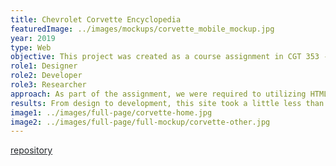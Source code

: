 ```yaml
---
title: Chevrolet Corvette Encyclopedia
featuredImage: ../images/mockups/corvette_mobile_mockup.jpg
year: 2019
type: Web
objective: This project was created as a course assignment in CGT 353 - Principles in Interactive Media in which we had to build an interactive and dynamic site of our choice. As a budding car enthusiast, I was inspired to create a site that balanced design and technical information without being too overwhelming. My overall objective was to create a different take on traditional wiki sites. When researching the different generations of Corvettes, it was overwhelming how much text was presented. Often images were very small and the sites appeared dull and out of date. Therefore, I wanted to have a more modern appearance.
role1: Designer
role2: Developer
role3: Researcher
approach: As part of the assignment, we were required to utilizing HTML, CSS, and jQuery to build the sites. This site was built custom utilizing front end languages.
results: From design to development, this site took a little less than a month to complete. This site met all evaluation criteria in fields relating to 508 compliancy, aesthetics, and development; therefore, I received a high grade for my achievements. Later on, I would like to create a more interactive and scalable site utilizing React and APIs.
image1: ../images/full-page/corvette-home.jpg
image2: ../images/full-page/full-mockup/corvette-other.jpg
---
```


<a href="https://github.com/nicoledwenger/CorvetteEncyclopedia" style="color: #212529;">repository</a>